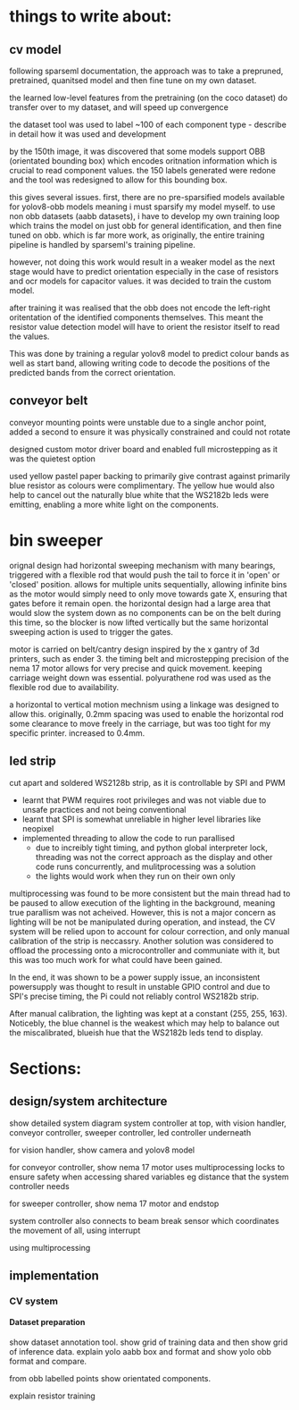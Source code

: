 # things to write about:

## cv model
following sparseml documentation, the approach was to take a prepruned, pretrained, quanitsed model and then fine tune on my own dataset.

the learned low-level features from the pretraining (on the coco dataset) do transfer over to my dataset, and will speed up convergence

the dataset tool was used to label ~100 of each component type - describe in detail how it was used and development

by the 150th image, it was discovered that some models support OBB (orientated bounding box) which encodes oritnation information which is crucial to read component values. the 150 labels generated were redone and the tool was redesigned to allow for this bounding box.

this gives several issues. first, there are no pre-sparsified models available for yolov8-obb models meaning i must sparsify my model myself. to use non obb datasets (aabb datasets), i have to develop my own training loop which trains the model on just obb for general identification, and then fine tuned on obb. which is far more work, as originally, the entire training pipeline is handled by sparseml's training pipeline.

however, not doing this work would result in a weaker model as the next stage would have to predict orientation especially in the case of resistors and ocr models for capacitor values. it was decided to train the custom model.

after training it was realised that the obb does not encode the left-right oritentation of the identified components themselves. This meant the resistor value detection model will have to orient the resistor itself to read the values.

This was done by training a regular yolov8 model to predict colour bands as well as start band, allowing writing code to decode the positions of the predicted bands from the correct orientation.


## conveyor belt
conveyor mounting points were unstable due to a single anchor point, added a second to ensure it was physically constrained and could not rotate

designed custom motor driver board and enabled full microstepping as it was the quietest option

used yellow pastel paper backing to primarily give contrast against primarily blue resistor as colours were complimentary. The yellow hue would also help to cancel out the naturally blue white that the WS2182b leds were emitting, enabling a more white light on the components.

# bin sweeper
orignal design had horizontal sweeping mechanism with many bearings, triggered with a flexible rod that would push the tail to force it in 'open' or 'closed' position. allows for multiple units sequentially, allowing infinite bins as the motor would simply need to only move towards gate X, ensuring that gates before it remain open. the horizontal design had a large area that would slow the system down as no components can be on the belt during this time, so the blocker is now lifted vertically but the same horizontal sweeping action is used to trigger the gates.

motor is carried on belt/cantry design inspired by the x gantry of 3d printers, such as ender 3. the timing belt and microstepping precision of the nema 17 motor allows for very precise and quick movement. keeping carriage weight down was essential. polyurathene rod was used as the flexible rod due to availability.

a horizontal to vertical motion mechnism using a linkage was designed to allow this. originally, 0.2mm spacing was used to enable the horizontal rod some clearance to move freely in the carriage, but was too tight for my specific printer. increased to 0.4mm.

## led strip
cut apart and soldered WS2128b strip, as it is controllable by SPI and PWM

- learnt that PWM requires root privileges and was not viable due to unsafe practices and not being conventional
- learnt that SPI is somewhat unreliable in higher level libraries like neopixel
- implemented threading to allow the code to run parallised
  - due to increibly tight timing, and python global interpreter lock, threading was not the correct approach as the display and other code runs concurrently, and mulitprocessing was a solution
  - the lights would work when they run on their own only

multiprocessing was found to be more consistent but the main thread had to be paused to allow execution of the lighting in the background, meaning true parallism was not acheived. However, this is not a major concern as lighting will be not be manipulated during operation, and instead, the CV system will be relied upon to account for colour correction, and only manual calibration of the strip is neccassry. Another solution was considered  to offload the processing onto a microcontroller and communiate with it, but this was too much work for what could have been gained. 

In the end, it was shown to be a power supply issue, an inconsistent powersupply was thought to result in unstable GPIO control and due to SPI's precise timing, the Pi could not reliably control WS2182b strip.

After manual calibration, the lighting was kept at a constant (255, 255, 163). Noticebly, the blue channel is the weakest which may help to balance out the miscalibrated, blueish hue that the WS2182b leds tend to display. 

# Sections:

## design/system architecture
show detailed system diagram
system controller at top, with vision handler, conveyor controller, sweeper controller, led controller underneath

for vision handler, show camera and yolov8 model

for conveyor controller, show nema 17 motor
uses multiprocessing locks to ensure safety when accessing shared variables eg distance that
the system controller needs

for sweeper controller, show nema 17 motor and endstop

system controller also connects to beam break sensor which coordinates the movement of all, using interrupt

using multiprocessing

## implementation

### CV system

#### Dataset preparation
show dataset annotation tool. show grid of training data and then show grid of inference data. explain yolo aabb box and format and show yolo obb format and compare. 

from obb labelled points show orientated components.

explain resistor training

